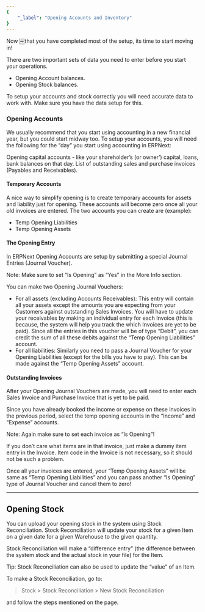 ```yaml
---
{
	"_label": "Opening Accounts and Inventory"
}
---
```

Now ￼that you have completed most of the setup, its time to start moving in!

There are two important sets of data you need to enter before you start your operations.

- Opening Account balances.
- Opening Stock balances.

To setup your accounts and stock correctly you will need accurate data to work with. Make sure you have the data setup for this.

### Opening Accounts

We usually recommend that you start using accounting in a new financial year, but you could start midway too. To setup your accounts, you will need the following for the “day” you start using accounting in ERPNext:

Opening capital accounts - like your shareholder’s (or owner’) capital, loans, bank balances on that day.
List of outstanding sales and purchase invoices (Payables and Receivables).

#### Temporary Accounts

A nice way to simplify opening is to create temporary accounts for assets and liability just for opening. These accounts will become zero once all your old invoices are entered. The two accounts you can create are (example):

- Temp Opening Liabilities
- Temp Opening Assets

#### The Opening Entry

In ERPNext Opening Accounts are setup by submitting a special Journal Entries (Journal Voucher).

Note: Make sure to set “Is Opening” as “Yes” in the More Info section.

You can make two Opening Journal Vouchers:

- For all assets (excluding Accounts Receivables): This entry will contain all your assets except the amounts you are expecting from your Customers against outstanding Sales Invoices. You will have to update your receivables by making an individual entry for each Invoice (this is because, the system will help you track the which Invoices are yet to be paid). Since all the entries in this voucher will be of type “Debit”, you can credit the sum of all these debits against the “Temp Opening Liabilities” account.
- For all liabilities: Similarly you need to pass a Journal Voucher for your Opening Liabilities (except for the bills you have to pay). This can be made against the “Temp Opening Assets” account.

#### Outstanding Invoices

After your Opening Journal Vouchers are made, you will need to enter each Sales Invoice and Purchase Invoice that is yet to be paid. 

Since you have already booked the income or expense on these invoices in the previous period, select the temp opening accounts in the “Income” and “Expense” accounts.

Note: Again make sure to set each invoice as “Is Opening”!

If you don’t care what items are in that invoice, just make a dummy item entry in the Invoice. Item code in the Invoice is not necessary, so it should not be such a problem.

Once all your invoices are entered, your “Temp Opening Assets” will be same as “Temp Opening Liabilities” and you can pass another “Is Opening” type of Journal Voucher and cancel them to zero!

---

## Opening Stock

You can upload your opening stock in the system using Stock Reconciliation. Stock Reconciliation will update your stock for a given Item on a given date for a given Warehouse to the given quantity.

Stock Reconciliation will make a “difference entry” (the difference between the system stock and the actual stock in your file) for the Item.

Tip: Stock Reconciliation can also be used to update the “value” of an Item.

To make a Stock Reconciliation, go to:

> Stock > Stock Reconciliation > New Stock Reconciliation

and follow the steps mentioned on the page.